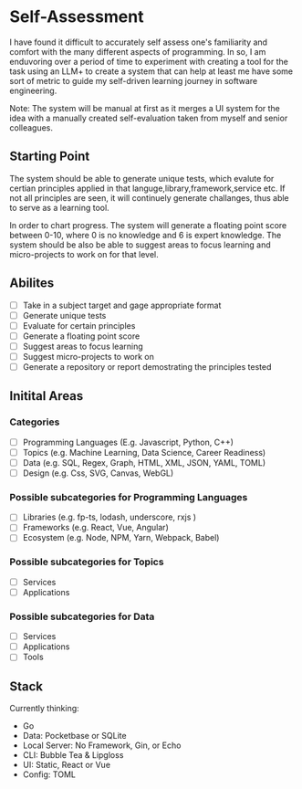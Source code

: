 # Self-Assessment
I have found it difficult to accurately self assess one's familiarity and comfort with the many different aspects of programming. In so, I am enduvoring over a period of time to experiment with creating a tool for the task using an LLM+ to create a system that can help at least me have some sort of metric to guide my self-driven learning journey in software engineering.

Note: The system will be manual at first as it merges a UI system for the idea with a manually created self-evaluation taken from myself and senior colleagues.

## Starting Point
The system should be able to generate unique tests, which evalute for certian principles applied in that languge,library,framework,service etc. If not all principles are seen, it will continuely generate challanges, thus able to serve as a learning tool.

In order to chart progress. The system will generate a floating point score between 0-10, where 0 is no knowledge and 6 is expert knowledge. The system should be also be able to suggest areas to focus learning and micro-projects to work on for that level.

## Abilites
- [ ] Take in a subject target and gage appropriate format
- [ ] Generate unique tests
- [ ] Evaluate for certain principles
- [ ] Generate a floating point score
- [ ] Suggest areas to focus learning
- [ ] Suggest micro-projects to work on
- [ ] Generate a repository or report demostrating the principles tested

## Initital Areas
### Categories
- [ ] Programming Languages (E.g. Javascript, Python, C++)
- [ ] Topics (e.g. Machine Learning, Data Science, Career Readiness)
- [ ] Data (e.g. SQL, Regex, Graph, HTML, XML, JSON, YAML, TOML)
- [ ] Design (e.g. Css, SVG, Canvas, WebGL)

### Possible subcategories for Programming Languages
- [ ] Libraries (e.g. fp-ts, lodash, underscore, rxjs )
- [ ] Frameworks (e.g. React, Vue, Angular)
- [ ] Ecosystem (e.g. Node, NPM, Yarn, Webpack, Babel)

### Possible subcategories for Topics
- [ ] Services
- [ ] Applications

### Possible subcategories for Data
- [ ] Services
- [ ] Applications
- [ ] Tools

## Stack
Currently thinking:
- Go
- Data: Pocketbase or SQLite
- Local Server: No Framework, Gin, or Echo
- CLI: Bubble Tea & Lipgloss
- UI: Static, React or Vue
- Config: TOML
